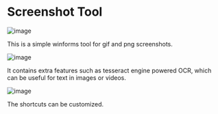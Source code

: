 # Screenshot Tool

![image](https://github.com/jnccd/ScreenshotTool/assets/19777592/a5f4e179-ac51-4cac-82cd-655e09c94535)

This is a simple winforms tool for gif and png screenshots.

![image](https://github.com/jnccd/ScreenshotTool/assets/19777592/feecc34e-7619-4a05-be87-16028ab74b10)

It contains extra features such as tesseract engine powered OCR, which can be useful for text in images or videos.

![image](https://github.com/jnccd/ScreenshotTool/assets/19777592/50c2b8a6-3e58-4740-8e75-2af285b1b565)

The shortcuts can be customized.
